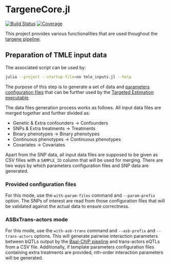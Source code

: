 # TargeneCore.jl

[![Build Status](https://github.com/olivierlabayle/TargeneCore.jl/workflows/CI/badge.svg)](https://github.com/olivierlabayle/TargeneCore.jl/actions)
[![Coverage](https://codecov.io/gh/olivierlabayle/TargeneCore.jl/branch/master/graph/badge.svg)](https://codecov.io/gh/olivierlabayle/TargeneCore.jl)

This project provides various functionalities that are used thoughout the [targene pipeline](https://github.com/TARGENE/targene-pipeline).

## Preparation of TMLE input data

The associated script can be used by:

```bash
julia --project --startup-file=no tmle_inputs.jl --help
```

The purpose of this step is to generate a set of data and [parameters configuration files](https://github.com/TARGENE/TargetedEstimation.jl) that can be further used by the [Targeted Estimation executable](https://github.com/TARGENE/TargetedEstimation.jl).

The data files generation process works as follows. All input data files are merged together and further divided as:

- Genetic & Extra confounders &rarr; Confounders
- SNPs & Extra treatments &rarr; Treatments
- Binary phenotypes &rarr; Binary phenotypes
- Continuous phenotypes &rarr; Continuous phenotypes
- Covariates &rarr; Covariates

Apart from the SNP data, all input data files are supposed to be given as CSV filles with a `SAMPLE_ID` column that will be used for merging. There are two ways by which parameters configuration files and SNP data are generated.

### Provided configuration files

For this mode, use the `with-param-files` command and `--param-prefix` option. The SNPs of interest are read from those configuration files that will be validated against the actual data to ensure correctness.

### ASBxTrans-actors mode

For this mode, use the `with-asb-trans` command and `--asb-prefix` and `--trans-actors` options. This will generate pairwise interaction parameters between bQTLs output by the [Baal-ChIP pipeline](https://git.ecdf.ed.ac.uk/oalmelid/baal-nf) and trans-actors eQTLs from a CSV file. Additionally, if template parameters configuration files containing extra treatments are provided, nth-order interaction parameters will be generated.
